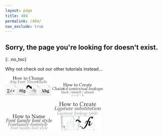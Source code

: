 ```yaml
---
layout: page
title: 404
permalink: /404/
nav_exclude: true
---
```


## Sorry, the page you're looking for doesn't exist.  
{: .no_toc}

Why not check out our other tutorials instead...  

[<img src="/assets/images/thumbnail/0-how-to-change-abg-font-thumbnail.png" alt="how-to-fix-abg-font-thumbnails-before-and-after" width="29%" height="29%"/>](/how-to-fix-font-abg-thumbnails/) [<img src="/assets/images/chain/0-how-to-create-chained-contextual-lookup-fontforge.png" alt="how-to-create-contextual-chaining-lookup-table-in-fontforge" width="32%" height="32%"/>](/how-to-chained-contextual-ligatures/)  

[<img src="/assets/images/name/0-how-to-name-font-families-fontforge.png" alt="how-to-name-font-families-in-fontforge" width="30%" height="30%"/>](/how-to-name-font-family/) [<img src="/assets/images/ligature1/0-how-to-create-ligature-tables-fontforge.png" alt="how-to-create-ligature-tables-in-fontforge" width="30%" height="30%"/>](/how-to-create-ligatures/)  